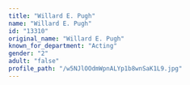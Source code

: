 ```yaml
---
title: "Willard E. Pugh"
name: "Willard E. Pugh"
id: "13310"
original_name: "Willard E. Pugh"
known_for_department: "Acting"
gender: "2"
adult: "false"
profile_path: "/w5NJlOOdmWpnALYp1b8wnSaK1L9.jpg"
---
```

